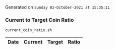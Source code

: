Generated on `Sunday 03-October-2021 at 15:35:11`

### Current to Target Coin Ratio
`current_coin_ratio.sh`

Date|Current|Target|Ratio
---|---|---|---
